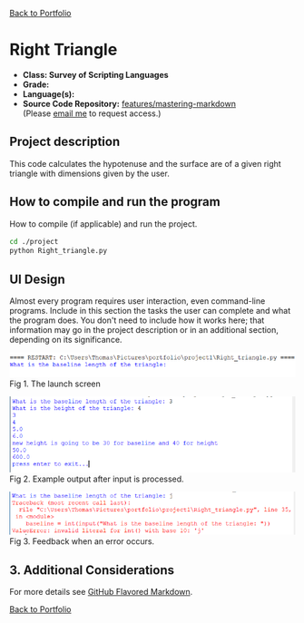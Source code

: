 [Back to Portfolio](./)

Right Triangle
===============

-   **Class: Survey of Scripting Languages** 
-   **Grade:** 
-   **Language(s):** 
-   **Source Code Repository:** [features/mastering-markdown](https://github.com/TWHamiltonJR/Right-Triangle)  
    (Please [email me](mailto:twhamilton@csustudent.net?subject=GitHub%20Access) to request access.)

## Project description

This code calculates the hypotenuse and the surface are of a given right triangle with dimensions given by the user.

## How to compile and run the program

How to compile (if applicable) and run the project.

```bash
cd ./project
python Right_triangle.py
```

## UI Design

Almost every program requires user interaction, even command-line programs. Include in this section the tasks the user can complete and what the program does. You don't need to include how it works here; that information may go in the project description or in an additional section, depending on its significance.


![screenshot](images/launch.PNG)  
Fig 1. The launch screen

![screenshot](images/output.PNG)  
Fig 2. Example output after input is processed.

![screenshot](images/error.PNG)  
Fig 3. Feedback when an error occurs.

## 3. Additional Considerations


For more details see [GitHub Flavored Markdown](https://guides.github.com/features/mastering-markdown/).

[Back to Portfolio](./)
